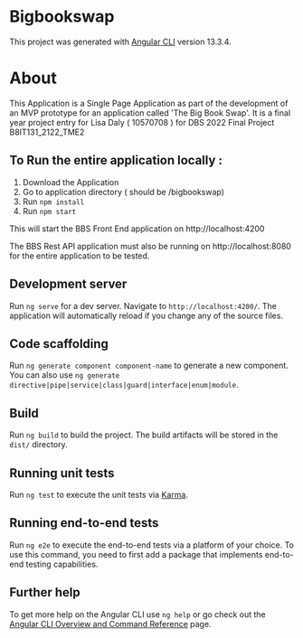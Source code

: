 # Bigbookswap

This project was generated with [Angular CLI](https://github.com/angular/angular-cli) version 13.3.4.

# About

This Application is a Single Page Application as part of the development of an MVP prototype for an application called 'The Big Book Swap'. It is a final year project entry for Lisa Daly ( 10570708 ) for DBS 2022 Final Project B8IT131_2122_TME2

## To Run the entire application locally :

1. Download the Application 
2. Go to application directory ( should be /bigbookswap)
3. Run `npm install`
4. Run `npm start`

This will start the BBS Front End application on http://localhost:4200

The BBS Rest API application must also be running on http://localhost:8080 for the entire application to be tested.

## Development server

Run `ng serve` for a dev server. Navigate to `http://localhost:4200/`. The application will automatically reload if you change any of the source files.

## Code scaffolding

Run `ng generate component component-name` to generate a new component. You can also use `ng generate directive|pipe|service|class|guard|interface|enum|module`.

## Build

Run `ng build` to build the project. The build artifacts will be stored in the `dist/` directory.

## Running unit tests

Run `ng test` to execute the unit tests via [Karma](https://karma-runner.github.io).

## Running end-to-end tests

Run `ng e2e` to execute the end-to-end tests via a platform of your choice. To use this command, you need to first add a package that implements end-to-end testing capabilities.

## Further help

To get more help on the Angular CLI use `ng help` or go check out the [Angular CLI Overview and Command Reference](https://angular.io/cli) page.
